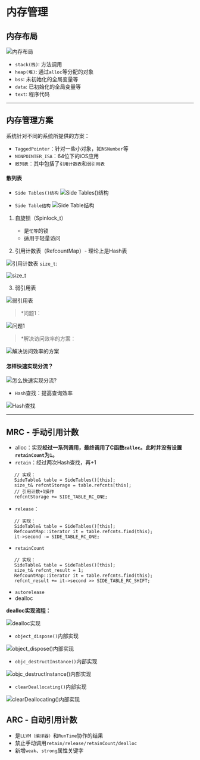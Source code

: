 # 内存管理

## 内存布局

![内存布局](https://github.com/Germtao/Objective-C-knowledge/blob/master/%E5%86%85%E5%AD%98%E7%AE%A1%E7%90%86/%E5%86%85%E5%AD%98%E5%B8%83%E5%B1%80.png)

- `stack(栈)`: 方法调用
- `heap(堆)`: 通过`alloc`等分配的对象
- `bss`: 未初始化的全局变量等
- `data`: 已初始化的全局变量等
- `text`: 程序代码

---

## 内存管理方案

系统针对不同的系统所提供的方案：

- `TaggedPointer`：针对一些小对象，如`NSNumber`等
- `NONPOINTER_ISA`：64位下的iOS应用
- `散列表`：其中包括了`引用计数表`和`弱引用表`

#### 散列表

- `Side Tables()结构`
![Side Tables()结构](https://github.com/Germtao/Objective-C-knowledge/blob/master/%E5%86%85%E5%AD%98%E7%AE%A1%E7%90%86/SideTables()%E7%BB%93%E6%9E%84.png)
   
- `Side Table结构`
![Side Table结构](https://github.com/Germtao/Objective-C-knowledge/blob/master/%E5%86%85%E5%AD%98%E7%AE%A1%E7%90%86/Side%20Table%E7%BB%93%E6%9E%84.png)

1. 自旋锁（Spinlock_t）
   - 是`忙等`的锁
   - 适用于轻量访问
   
2. 引用计数表（RefcountMap）- 理论上是Hash表

![引用计数表](https://github.com/Germtao/Objective-C-knowledge/blob/master/%E5%86%85%E5%AD%98%E7%AE%A1%E7%90%86/%E5%BC%95%E7%94%A8%E8%AE%A1%E6%95%B0%E8%A1%A8.png)
`size_t`:

![size_t](https://github.com/Germtao/Objective-C-knowledge/blob/master/%E5%86%85%E5%AD%98%E7%AE%A1%E7%90%86/size_t.png)

3. 弱引用表

![弱引用表](https://github.com/Germtao/Objective-C-knowledge/blob/master/%E5%86%85%E5%AD%98%E7%AE%A1%E7%90%86/%E5%BC%B1%E5%BC%95%E7%94%A8%E8%A1%A8.png)
   
> *问题1：

![问题1](https://github.com/Germtao/Objective-C-knowledge/blob/master/%E5%86%85%E5%AD%98%E7%AE%A1%E7%90%86/%E9%97%AE%E9%A2%981.png)

> *解决访问效率的方案：

![解决访问效率的方案](https://github.com/Germtao/Objective-C-knowledge/blob/master/%E5%86%85%E5%AD%98%E7%AE%A1%E7%90%86/%E8%A7%A3%E5%86%B3%E8%AE%BF%E9%97%AE%E6%95%88%E7%8E%87%E7%9A%84%E6%96%B9%E6%A1%88.png)

#### 怎样快速实现分流？

![怎么快速实现分流?](https://github.com/Germtao/Objective-C-knowledge/blob/master/%E5%86%85%E5%AD%98%E7%AE%A1%E7%90%86/%E5%BF%AB%E9%80%9F%E5%AE%9E%E7%8E%B0%E5%88%86%E6%B5%81.png)

- `Hash`查找：提高查询效率

![Hash查找](https://github.com/Germtao/Objective-C-knowledge/blob/master/%E5%86%85%E5%AD%98%E7%AE%A1%E7%90%86/Hash%E6%9F%A5%E6%89%BE.png)

---

## MRC - 手动引用计数

- alloc：实现**经过一系列调用，最终调用了C函数`calloc`。此时并没有设置`retainCount`为`1`。**
- `retain`：经过两次Hash查找，再+1
```
   // 实现：
   SideTable& table = SideTables()[this];
   size_t& refcntStorage = table.refcnts[this];
   // 引用计数+1操作
   refcntStorage += SIDE_TABLE_RC_ONE;
```
- `release`：
```
   // 实现：
   SideTable& table = SideTables()[this];
   RefcountMap::iterator it = table.refcnts.find(this);
   it->second -= SIDE_TABLE_RC_ONE;
```
- `retainCount`
```
   // 实现：
   SideTable& table = SideTables()[this];
   size_t& refcnt_result = 1;
   RefcountMap::iterator it = table.refcnts.find(this);
   refcnt_result += it->second >> SIDE_TABLE_RC_SHIFT;
```
- `autorelease`
- dealloc

**dealloc实现流程：**

![dealloc实现](https://github.com/Germtao/Objective-C-knowledge/blob/master/%E5%86%85%E5%AD%98%E7%AE%A1%E7%90%86/dealloc.png)

   - `object_dispose()`内部实现
   
   ![object_dispose()内部实现](https://github.com/Germtao/Objective-C-knowledge/blob/master/%E5%86%85%E5%AD%98%E7%AE%A1%E7%90%86/object_dispose()%E5%86%85%E9%83%A8%E5%AE%9E%E7%8E%B0.png)
   
   - `objc_destructInstance()`内部实现
   
   ![objc_destructInstance()内部实现](https://github.com/Germtao/Objective-C-knowledge/blob/master/%E5%86%85%E5%AD%98%E7%AE%A1%E7%90%86/objc_destructInstance()%E5%86%85%E9%83%A8%E5%AE%9E%E7%8E%B0.png)
   
   - `clearDeallocating()`内部实现
   
   ![clearDeallocating()内部实现](https://github.com/Germtao/Objective-C-knowledge/blob/master/%E5%86%85%E5%AD%98%E7%AE%A1%E7%90%86/clearDeallocating()%E5%86%85%E9%83%A8%E5%AE%9E%E7%8E%B0.png)

## ARC - 自动引用计数

- 是`LLVM（编译器）`和`RunTime`协作的结果
- 禁止手动调用`retain/release/retainCount/dealloc`
- 新增`weak`、`strong`属性关键字













